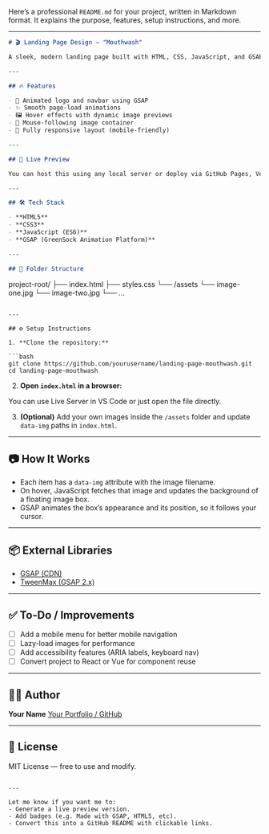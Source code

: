 Here’s a professional `README.md` for your project, written in Markdown format. It explains the purpose, features, setup instructions, and more.

---

```markdown
# 🎬 Landing Page Design — "Mouthwash"

A sleek, modern landing page built with HTML, CSS, JavaScript, and GSAP. This interactive design features animated navigation, smooth entrance effects, and hover-driven image previews that follow the cursor.

---

## 🔥 Features

- 🧭 Animated logo and navbar using GSAP
- ✨ Smooth page-load animations
- 🖼️ Hover effects with dynamic image previews
- 🎯 Mouse-following image container
- 📱 Fully responsive layout (mobile-friendly)

---

## 🚀 Live Preview

You can host this using any local server or deploy via GitHub Pages, Vercel, Netlify, etc.

---

## 🛠️ Tech Stack

- **HTML5**
- **CSS3**
- **JavaScript (ES6)**
- **GSAP (GreenSock Animation Platform)**

---

## 📁 Folder Structure

```

project-root/
├── index.html
├── styles.css
└── /assets
└── image-one.jpg
└── image-two.jpg
└── ...

````

---

## ⚙️ Setup Instructions

1. **Clone the repository:**

```bash
git clone https://github.com/yourusername/landing-page-mouthwash.git
cd landing-page-mouthwash
````

2. **Open `index.html` in a browser:**

You can use Live Server in VS Code or just open the file directly.

3. **(Optional)** Add your own images inside the `/assets` folder and update `data-img` paths in `index.html`.

---

## 📷 How It Works

* Each item has a `data-img` attribute with the image filename.
* On hover, JavaScript fetches that image and updates the background of a floating image box.
* GSAP animates the box’s appearance and its position, so it follows your cursor.

---

## 📦 External Libraries

* [GSAP (CDN)](https://cdnjs.com/libraries/gsap)
* [TweenMax (GSAP 2.x)](https://cdnjs.com/libraries/gsap/2.0.2)

---

## ✅ To-Do / Improvements

* [ ] Add a mobile menu for better mobile navigation
* [ ] Lazy-load images for performance
* [ ] Add accessibility features (ARIA labels, keyboard nav)
* [ ] Convert project to React or Vue for component reuse

---

## 🧑‍💻 Author

**Your Name**
[Your Portfolio / GitHub](https://github.com/yourusername)

---

## 📄 License

MIT License — free to use and modify.

```

---

Let me know if you want me to:
- Generate a live preview version.
- Add badges (e.g. Made with GSAP, HTML5, etc).
- Convert this into a GitHub README with clickable links.
```
